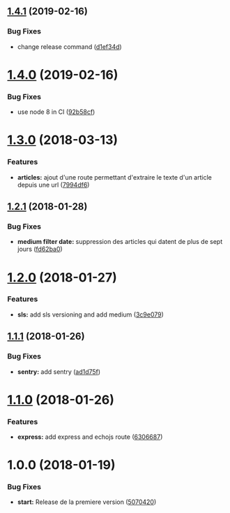 <a name="1.4.1"></a>
## [1.4.1](https://bitbucket.org/MarquesDev/jsjitsu-server/compare/v1.4.0...v1.4.1) (2019-02-16)


### Bug Fixes

* change release command ([d1ef34d](https://bitbucket.org/MarquesDev/jsjitsu-server/commits/d1ef34d))

<a name="1.4.0"></a>
# [1.4.0](https://bitbucket.org/MarquesDev/jsjitsu-server/compare/v1.3.0...v1.4.0) (2019-02-16)


### Bug Fixes

* use node 8 in CI ([92b58cf](https://bitbucket.org/MarquesDev/jsjitsu-server/commits/92b58cf))



<a name="1.3.0"></a>
# [1.3.0](https://bitbucket.org/MarquesDev/jsjitsu-server/compare/v1.2.1...v1.3.0) (2018-03-13)


### Features

* **articles:** ajout d'une route permettant d'extraire le texte d'un article depuis une url ([7994df6](https://bitbucket.org/MarquesDev/jsjitsu-server/commits/7994df6))



<a name="1.2.1"></a>
## [1.2.1](https://bitbucket.org/MarquesDev/jsjitsu-server/compare/v1.2.0...v1.2.1) (2018-01-28)


### Bug Fixes

* **medium filter date:** suppression des articles qui datent de plus de sept jours ([fd62ba0](https://bitbucket.org/MarquesDev/jsjitsu-server/commits/fd62ba0))



<a name="1.2.0"></a>
# [1.2.0](https://bitbucket.org/MarquesDev/jsjitsu-server/compare/v1.1.1...v1.2.0) (2018-01-27)


### Features

* **sls:** add sls versioning and add medium ([3c9e079](https://bitbucket.org/MarquesDev/jsjitsu-server/commits/3c9e079))



<a name="1.1.1"></a>
## [1.1.1](https://bitbucket.org/MarquesDev/jsjitsu-server/compare/v1.1.0...v1.1.1) (2018-01-26)


### Bug Fixes

* **sentry:** add sentry ([ad1d75f](https://bitbucket.org/MarquesDev/jsjitsu-server/commits/ad1d75f))



<a name="1.1.0"></a>
# [1.1.0](https://bitbucket.org/MarquesDev/jsjitsu-server/compare/v1.0.0...v1.1.0) (2018-01-26)


### Features

* **express:** add express and echojs route ([6306687](https://bitbucket.org/MarquesDev/jsjitsu-server/commits/6306687))



<a name="1.0.0"></a>
# 1.0.0 (2018-01-19)


### Bug Fixes

* **start:** Release de la premiere version ([5070420](https://bitbucket.org/MarquesDev/jsjitsu-server/commits/5070420))



